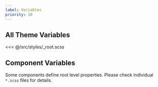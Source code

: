 ```yaml
---
label: Variables
priority: 10
---
```


## All Theme Variables

<<< @/src/styles/_root.scss

## Component Variables

Some components define root level properties. Please check individual `*.scss` files for details.
